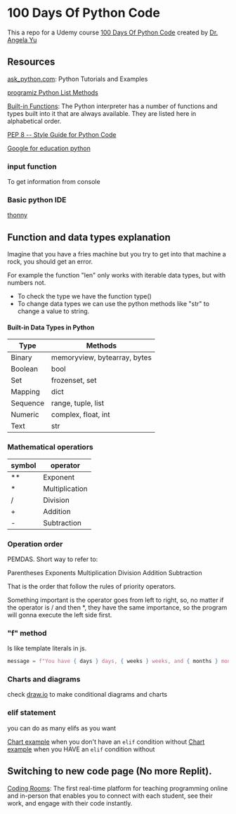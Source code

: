 # 100 Days Of Python Code

This a repo for a Udemy course [100 Days Of Python Code](https://www.udemy.com/course/100-days-of-code/) created by [Dr. Angela Yu](https://www.udemy.com/course/100-days-of-code/#instructor-1)

## Resources

[ask_python.com](https://www.askpython.com/): Python Tutorials and Examples

[programiz Python List Methods](https://www.programiz.com/python-programming/methods/list)

[Built-in Functions](https://docs.python.org/3/library/functions.html): The Python interpreter has a number of functions and types built into it that are always available. They are listed here in alphabetical order.

[PEP 8 -- Style Guide for Python Code](https://www.python.org/dev/peps/pep-0008/#introduction)

[Google for education python](https://developers.google.com/edu/python/lists#range)
### input function

To get information from console

### Basic python IDE

[thonny](https://thonny.org/)

## Function and data types explanation

Imagine that you have a fries machine but you try to get into that machine a rock, you should get an error.

For example the function "len" only works with iterable data types, but with numbers not.

- To check the type we have the function type()
- To change data types we can use the python methods like "str" to change a value to string.

#### Built-in Data Types in Python

| Type     | Methods                      |
| -------- | ---------------------------- |
| Binary   | memoryview, bytearray, bytes |
| Boolean  | bool                         |
| Set      | frozenset, set               |
| Mapping  | dict                         |
| Sequence | range, tuple, list           |
| Numeric  | complex, float, int          |
| Text     | str                          |

### Mathematical operatiors

| symbol | operator       |
| ------ | -------------- |
| **     | Exponent       |
| *      | Multiplication |
| /      | Division       |
| +      | Addition       |
| -      | Subtraction    |

### Operation order

PEMDAS. Short way to refer to:

Parentheses
Exponents
Multiplication
Division
Addition
Subtraction

That is the order that follow the rules of priority operators.

Something important is the operator goes from left to right, so, no matter if the operator is / and then *, they have the same importance, so the program will gonna execute the left side first.

### "f" method

Is like template literals in js.

```py
message = f"You have { days } days, { weeks } weeks, and { months } months left."
```

### Charts and diagrams

check [draw.io](draw.io) to make conditional diagrams and charts

### elif statement

you can do as many elifs as you want

[Chart example](https://bit.ly/3oqjOhk) when you don't have an `elif` condition without
[Chart example](https://bit.ly/3kxCLgI) when you HAVE an `elif` condition without

## Switching to new code page (No more Replit).

[Coding Rooms](https://www.codingrooms.com/): The first real-time platform for teaching programming online and in-person that enables you to connect with each student, see their work, and engage with their code instantly.
